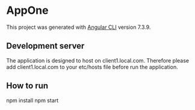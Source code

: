 # AppOne

This project was generated with [Angular CLI](https://github.com/angular/angular-cli) version 7.3.9.

## Development server

The application is designed to host on client1.local.com. Therefore please add client1.local.com to your etc/hosts file before run the application.

## How to run
npm install
npm start
